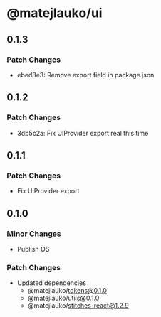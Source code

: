# @matejlauko/ui

## 0.1.3

### Patch Changes

- ebed8e3: Remove export field in package.json

## 0.1.2

### Patch Changes

- 3db5c2a: Fix UIProvider export real this time

## 0.1.1

### Patch Changes

- Fix UIProvider export

## 0.1.0

### Minor Changes

- Publish OS

### Patch Changes

- Updated dependencies
  - @matejlauko/tokens@0.1.0
  - @matejlauko/utils@0.1.0
  - @matejlauko/stitches-react@1.2.9
